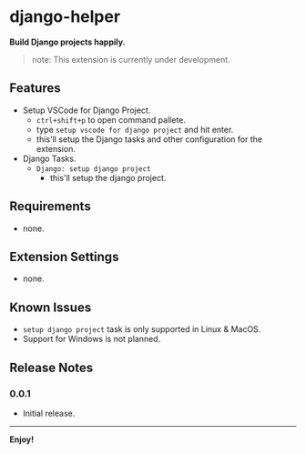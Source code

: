 # django-helper

**Build Django projects happily.**

>note: This extension is currently under development.

## Features

- Setup VSCode for Django Project.
  - `ctrl+shift+p` to open command pallete.
  - type `setup vscode for django project` and hit enter.
  - this'll setup the Django tasks and other configuration for the extension.
- Django Tasks.
  - `Django: setup django project`
    - this'll setup the django project.

## Requirements

- none.

## Extension Settings

- none.

## Known Issues

- `setup django project` task is only supported in Linux & MacOS.
- Support for Windows is not planned.

## Release Notes

### 0.0.1

- Initial release.

---

**Enjoy!**
